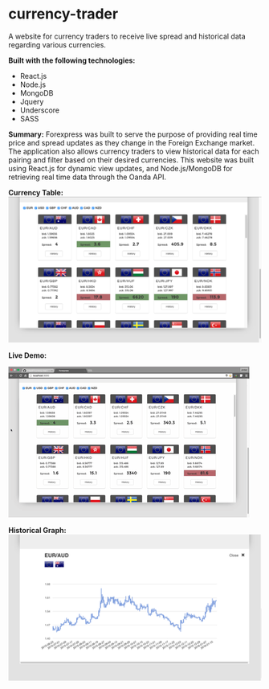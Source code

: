 # currency-trader
A website for currency traders to receive live spread and historical data regarding various currencies. 

**Built with the following technologies:**
 - React.js
 - Node.js
 - MongoDB
 - Jquery
 - Underscore
 - SASS
 
**Summary:**
Forexpress was built to serve the purpose of providing real time price and spread updates as they change in the Foreign Exchange market. The application also allows currency traders to view historical data for each pairing and filter based on their desired currencies. This website was built using React.js for dynamic view updates, and Node.js/MongoDB for retrieving real time data through the Oanda API.

**Currency Table:**
<img src="public/images/demo-images/issue1.png" />

**Live Demo:**

<img src="public/images/demo-images/spread.gif" />

**Historical Graph:**
<img src="public/images/demo-images/issue2.png" />
